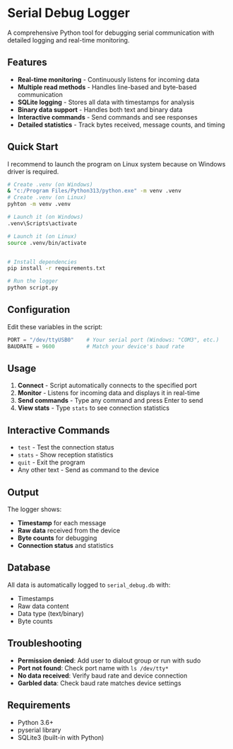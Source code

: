 # Serial Debug Logger

A comprehensive Python tool for debugging serial communication with detailed logging and real-time monitoring.

## Features

- **Real-time monitoring** - Continuously listens for incoming data
- **Multiple read methods** - Handles line-based and byte-based communication
- **SQLite logging** - Stores all data with timestamps for analysis
- **Binary data support** - Handles both text and binary data
- **Interactive commands** - Send commands and see responses
- **Detailed statistics** - Track bytes received, message counts, and timing

## Quick Start

I recommend to launch the program on Linux system because on Windows driver is required.

```bash
# Create .venv (on Windows)
& "c:/Program Files/Python313/python.exe" -m venv .venv
# Create .venv (on Linux)
pyhton -m venv .venv

# Launch it (on Windows)
.venv\Scripts\activate

# Launch it (on Linux)
source .venv/bin/activate


# Install dependencies
pip install -r requirements.txt

# Run the logger
python script.py
```

## Configuration

Edit these variables in the script:

```python
PORT = "/dev/ttyUSB0"    # Your serial port (Windows: "COM3", etc.)
BAUDRATE = 9600          # Match your device's baud rate
```

## Usage

1. **Connect** - Script automatically connects to the specified port
2. **Monitor** - Listens for incoming data and displays it in real-time
3. **Send commands** - Type any command and press Enter to send
4. **View stats** - Type `stats` to see connection statistics

## Interactive Commands

- `test` - Test the connection status
- `stats` - Show reception statistics
- `quit` - Exit the program
- Any other text - Send as command to the device

## Output

The logger shows:

- **Timestamp** for each message
- **Raw data** received from the device
- **Byte counts** for debugging
- **Connection status** and statistics

## Database

All data is automatically logged to `serial_debug.db` with:

- Timestamps
- Raw data content
- Data type (text/binary)
- Byte counts

## Troubleshooting

- **Permission denied**: Add user to dialout group or run with sudo
- **Port not found**: Check port name with `ls /dev/tty*`
- **No data received**: Verify baud rate and device connection
- **Garbled data**: Check baud rate matches device settings

## Requirements

- Python 3.6+
- pyserial library
- SQLite3 (built-in with Python)
